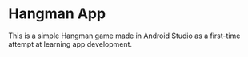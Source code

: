 # Hangman App
This is a simple Hangman game made in Android Studio as a first-time attempt at learning app development. 
